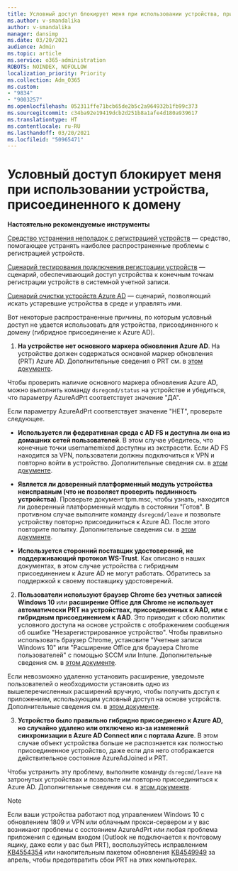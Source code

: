 ```yaml
---
title: Условный доступ блокирует меня при использовании устройства, присоединенного к домену
ms.author: v-smandalika
author: v-smandalika
manager: dansimp
ms.date: 03/20/2021
audience: Admin
ms.topic: article
ms.service: o365-administration
ROBOTS: NOINDEX, NOFOLLOW
localization_priority: Priority
ms.collection: Adm_O365
ms.custom:
- "9834"
- "9003257"
ms.openlocfilehash: 052311ffe71bcb65de2b5c2a964932b1fb99c373
ms.sourcegitcommit: c34ba92e19419dcb2d251b8a1afe4d180a939617
ms.translationtype: HT
ms.contentlocale: ru-RU
ms.lasthandoff: 03/20/2021
ms.locfileid: "50965471"
---
```

# <a name="im-getting-blocked-by-conditional-access-with-domain-joined-device"></a>Условный доступ блокирует меня при использовании устройства, присоединенного к домену

**Настоятельно рекомендуемые инструменты**

[Средство устранения неполадок с регистрацией устройств](https://docs.microsoft.com/samples/azure-samples/dsregtool/dsregtool/) — средство, помогающее устранять наиболее распространенные проблемы с регистрацией устройств.

[Сценарий тестирования подключения регистрации устройств](https://docs.microsoft.com/samples/azure-samples/testdeviceregconnectivity/testdeviceregconnectivity/) — сценарий, обеспечивающий доступ устройства к конечным точкам регистрации устройств в системной учетной записи.

[Сценарий очистки устройств Azure AD](https://github.com/mzmaili/AzureADDeviceCleanup) — сценарий, позволяющий искать устаревшие устройства в среде и управлять ими.

Вот некоторые распространенные причины, по которым условный доступ не удается использовать для устройства, присоединенного к домену (гибридное присоединение к Azure AD).

1. **На устройстве нет основного маркера обновления Azure AD**. На устройстве должен содержаться основной маркер обновления (PRT) Azure AD. Дополнительные сведения о PRT см. в [этом документе](https://docs.microsoft.com/azure/active-directory/devices/concept-primary-refresh-token).

Чтобы проверить наличие основного маркера обновления Azure AD, можно выполнить команду `dsregcmd/status` на устройстве и убедиться, что параметру AzureAdPrt соответствует значение "ДА".

Если параметру AzureAdPrt соответствует значение "НЕТ", проверьте следующее.

- **Используется ли федеративная среда с AD FS и доступна ли она из домашних сетей пользователей**. В этом случае убедитесь, что конечные точки usernamemixed доступны из экстрасети. Если AD FS находится за VPN, пользователи должны подключиться к VPN и повторно войти в устройство. Дополнительные сведения см. в [этом документе](https://docs.microsoft.com/azure/active-directory/devices/hybrid-azuread-join-federated-domains).

- **Является ли доверенный платформенный модуль устройства неисправным (что не позволяет проверить подлинность устройства)**. Проверьте документ tpm.msc, чтобы узнать, находится ли доверенный платформенный модуль в состоянии "Готов". В противном случае выполните команду `dsregcmd/leave` и позвольте устройству повторно присоединиться к Azure AD. После этого повторите попытку. Дополнительные сведения см. в [этом документе](https://docs.microsoft.com/azure/active-directory/devices/troubleshoot-device-dsregcmd#sso-state).

- **Используется сторонний поставщик удостоверений, не поддерживающий протокол WS-Trust**. Как описано в наших документах, в этом случае устройства с гибридным присоединением к Azure AD не могут работать. Обратитесь за поддержкой к своему поставщику удостоверений.

2. **Пользователи используют браузер Chrome без учетных записей Windows 10** или **расширение Office для Chrome не использует автоматически PRT на устройствах, присоединенных к AAD, или с гибридным присоединением к AAD**. Это приводит к сбою политик условного доступа на основе устройств с отображением сообщения об ошибке "Незарегистрированное устройство". Чтобы правильно использовать браузер Chrome, установите "Учетные записи Windows 10" или "Расширение Office для браузера Chrome пользователей" с помощью SCCM или Intune. Дополнительные сведения см. в [этом документе](https://docs.microsoft.com/azure/active-directory/conditional-access/concept-conditional-access-conditions#chrome-support).

Если невозможно удаленно установить расширение, уведомьте пользователей о необходимости установить одно из вышеперечисленных расширений вручную, чтобы получить доступ к приложениям, использующим условный доступ на основе устройств. Дополнительные сведения см. в [этом документе](https://docs.microsoft.com/azure/active-directory/conditional-access/require-managed-devices#prerequisites).

3. **Устройство было правильно гибридно присоединено к Azure AD, но случайно удалено или отключено из-за изменений синхронизации в Azure AD Connect или с портала Azure**. В этом случае объект устройства больше не распознается как полностью присоединенное устройство, даже если для него отображается действительное состояние AzureAdJoined и PRT.

Чтобы устранить эту проблему, выполните команду `dsregcmd/leave` на затронутых устройствах и позвольте им повторно присоединиться к Azure AD. Дополнительные сведения см. в [этом документе](https://docs.microsoft.com/azure/active-directory/devices/faq#q-why-do-my-users-see-an-error-message-saying-your-organization-has-deleted-the-device-or-your-organization-has-disabled-the-device-on-their-windows-10-devices).

> [!NOTE]
> Если ваши устройства работают под управлением Windows 10 с обновлением 1809 и VPN или облачным прокси-сервером и у вас возникают проблемы с состоянием AzureAdPrt или любая проблема приложения с единым входом (Outlook не подключается к почтовому ящику, даже если у вас был PRT), воспользуйтесь исправлением [KB4554354](https://support.microsoft.com/topic/march-30-2020-kb4554354-os-build-17763-1132-deaba49b-4b29-55b9-caee-3e2d87dd75a2) или накопительным пакетом обновления [KB4549949](https://support.microsoft.com/topic/april-14-2020-kb4549949-os-build-17763-1158-76d9a3af-b20b-8996-bd4d-7b50c505fda6) за апрель, чтобы предотвратить сбои PRT на этих компьютерах.


















